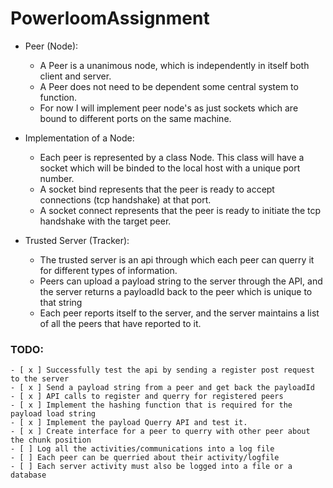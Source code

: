 # PowerloomAssignment

- Peer (Node):
	- A Peer is a unanimous node, which is independently in itself both client and server.
	- A Peer does not need to be dependent some central system to function.
	- For now I will implement peer node's as just sockets which are bound to different ports on the 
	same machine.

- Implementation of a Node:
	- Each peer is represented by a class Node. This class will have a socket which will be binded to 
	the local host with a unique port number.
	- A socket bind represents that the peer is ready to accept connections (tcp handshake) at that port.
	- A socket connect represents that the peer is ready to initiate the tcp handshake with the target peer.

- Trusted Server (Tracker):
	- The trusted server is an api through which each peer can querry it for different types of information.
	- Peers can upload a payload string to the server through the API, and the server returns a payloadId back 
	to the peer which is unique to that string
	- Each peer reports itself to the server, and the server maintains a list of all the peers that have reported to it.

### TODO:
	- [ x ] Successfully test the api by sending a register post request to the server
	- [ x ] Send a payload string from a peer and get back the payloadId
	- [ x ] API calls to register and querry for registered peers
	- [ x ] Implement the hashing function that is required for the payload load string
	- [ x ] Implement the payload Querry API and test it.
	- [ x ] Create interface for a peer to querry with other peer about the chunk position
	- [ ] Log all the activities/communications into a log file
	- [ ] Each peer can be querried about their activity/logfile
	- [ ] Each server activity must also be logged into a file or a database
